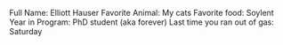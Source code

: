 Full Name: Elliott Hauser
Favorite Animal: My cats
Favorite food: Soylent
Year in Program: PhD student (aka forever)
Last time you ran out of gas: Saturday
